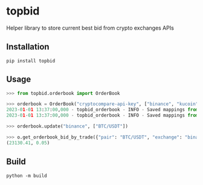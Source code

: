 # topbid
Helper library to store current best bid from crypto exchanges APIs

## Installation

```
pip install topbid
```

## Usage

```python
>>> from topbid.orderbook import OrderBook

>>> orderbook = OrderBook("cryptocompare-api-key", ["binance", "kucoin"])
2023-01-01 13:37:00,000 - topbid_orderbook - INFO - Saved mappings from CryptoCompare API for exchange binance
2023-01-01 13:37:00,000 - topbid_orderbook - INFO - Saved mappings from CryptoCompare API for exchange kucoin

>>> orderbook.update("binance", ["BTC/USDT"])

>>> o.get_orderbook_bid_by_trade({"pair": "BTC/USDT", "exchange": "binance"})
(23130.41, 0.05)
```

## Build

```
python -m build
```
